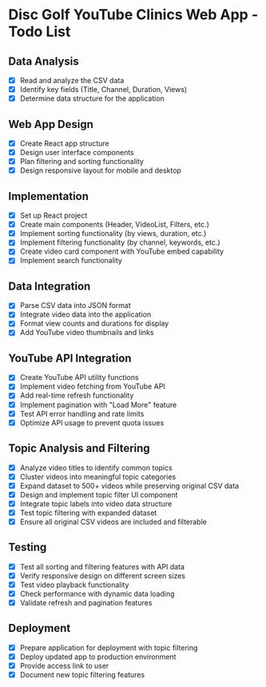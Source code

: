 # Disc Golf YouTube Clinics Web App - Todo List

## Data Analysis
- [x] Read and analyze the CSV data
- [x] Identify key fields (Title, Channel, Duration, Views)
- [x] Determine data structure for the application

## Web App Design
- [x] Create React app structure
- [x] Design user interface components
- [x] Plan filtering and sorting functionality
- [x] Design responsive layout for mobile and desktop

## Implementation
- [x] Set up React project
- [x] Create main components (Header, VideoList, Filters, etc.)
- [x] Implement sorting functionality (by views, duration, etc.)
- [x] Implement filtering functionality (by channel, keywords, etc.)
- [x] Create video card component with YouTube embed capability
- [x] Implement search functionality

## Data Integration
- [x] Parse CSV data into JSON format
- [x] Integrate video data into the application
- [x] Format view counts and durations for display
- [x] Add YouTube video thumbnails and links

## YouTube API Integration
- [x] Create YouTube API utility functions
- [x] Implement video fetching from YouTube API
- [x] Add real-time refresh functionality
- [x] Implement pagination with "Load More" feature
- [x] Test API error handling and rate limits
- [x] Optimize API usage to prevent quota issues

## Topic Analysis and Filtering
- [x] Analyze video titles to identify common topics
- [x] Cluster videos into meaningful topic categories
- [x] Expand dataset to 500+ videos while preserving original CSV data
- [x] Design and implement topic filter UI component
- [x] Integrate topic labels into video data structure
- [x] Test topic filtering with expanded dataset
- [x] Ensure all original CSV videos are included and filterable

## Testing
- [x] Test all sorting and filtering features with API data
- [x] Verify responsive design on different screen sizes
- [x] Test video playback functionality
- [x] Check performance with dynamic data loading
- [x] Validate refresh and pagination features

## Deployment
- [x] Prepare application for deployment with topic filtering
- [x] Deploy updated app to production environment
- [x] Provide access link to user
- [x] Document new topic filtering features
